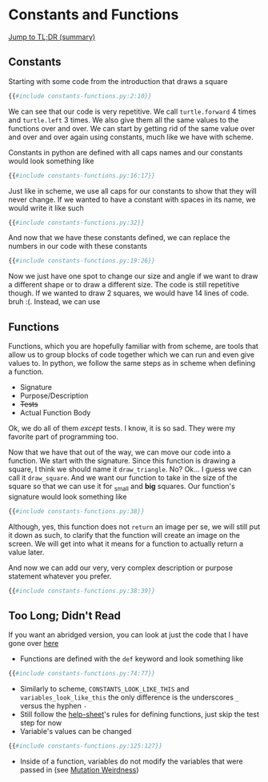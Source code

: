 # Constants and Functions

[Jump to TL;DR (summary)](#too-long-didnt-read)

## Constants

Starting with some code from the introduction that draws a square

```python
{{#include constants-functions.py:2:10}}
```

We can see that our code is very repetitive. We call `turtle.forward` 4 times and `turtle.left` 3 times.
We also give them all the same values to the functions over and over. We can start by getting rid of
the same value over and over and over again using constants, much like we have with scheme.

Constants in python are defined with all caps names and our constants would look something like

```python
{{#include constants-functions.py:16:17}}
```

Just like in scheme, we use all caps for our constants to show that they will never change. If we wanted
to have a constant with spaces in its name, we would write it like such

```python
{{#include constants-functions.py:32}}
```

And now that we have these constants defined, we can replace the numbers in our code with these constants

```python
{{#include constants-functions.py:19:26}}
```

Now we just have one spot to change our size and angle if we want to draw a different shape or to
draw a different size. The code is still repetitive though. If we wanted to draw 2 squares, we would
have 14 lines of code. bruh :(. Instead, we can use

## Functions

Functions, which you are hopefully familiar with from scheme, are tools that allow us to group blocks
of code together which we can run and even give values to. In python, we follow the same steps as in
scheme when defining a function.

- Signature
- Purpose/Description
- ~~Tests~~
- Actual Function Body

Ok, we do all of them *except* tests. I know, it is so sad. They were my favorite part of programming
too.

Now that we have that out of the way, we can move our code into a function. We start with the signature.
Since this function is drawing a square, I think we should name it `draw_triangle`. No? Ok... I guess
we can call it `draw_square`. And we want our function to take in the size of the square so that we
can use it for <sub>small</sub> and **big** squares. Our function's signature would look something like

```python
{{#include constants-functions.py:38}}
```

Although, yes, this function does not `return` an image per se, we will still put it down as such, to
clarify that the function will create an image on the screen. We will get into what it means for a function
to actually return a value later.

And now we can add our very, very complex description or purpose statement whatever you prefer.

```python
{{#include constants-functions.py:38:39}}
```


## Too Long; Didn't Read

If you want an abridged version, you can look at just the code that I have gone over
[here][python-code]

- Functions are defined with the `def` keyword and look something like

```python
{{#include constants-functions.py:74:77}}
```

- Similarly to scheme, `CONSTANTS_LOOK_LIKE_THIS` and `variables_look_like_this` the only difference
is the underscores `_` versus the hyphen `-`
- Still follow the [help-sheet]'s rules for defining functions, just skip the test step for now
- Variable's values can be changed

```python
{{#include constants-functions.py:125:127}}
```

- Inside of a function, variables do not modify the variables that were passed in (see [Mutation Weirdness](#mutation-weirdness))

[python-code]: https://github.com/DusterTheFirst/ecs-notes/tree/main/src/python/constants-functions.py
[help-sheet]: ../help-sheet.md